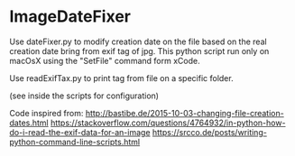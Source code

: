 # ImageDateFixer


Use dateFixer.py to modify creation date on the file based on the real creation date bring from exif tag of jpg.
This python script run only on macOsX using the "SetFile" command form xCode.

Use readExifTax.py to print tag from file on a specific folder.

(see inside the scripts for configuration)

Code inspired from:
http://bastibe.de/2015-10-03-changing-file-creation-dates.html
https://stackoverflow.com/questions/4764932/in-python-how-do-i-read-the-exif-data-for-an-image 
https://srcco.de/posts/writing-python-command-line-scripts.html